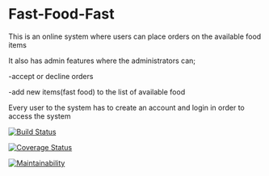 # Fast-Food-Fast
This is an online system where users can place orders on the available food items

It also has admin features where the administrators can;

  -accept or decline orders
  
  -add new items(fast food) to the list of available food
  
Every user to the system has to create an account and login in order to access the system

[![Build Status](https://travis-ci.org/m-asiimwe/Fast-Food-Fast.svg?branch=api)](https://travis-ci.org/m-asiimwe/Fast-Food-Fast?branch=api)

[![Coverage Status](https://coveralls.io/repos/github/m-asiimwe/Fast-Food-Fast/badge.svg?branch=api)](https://coveralls.io/github/m-asiimwe/Fast-Food-Fast?branch=api)

[![Maintainability](https://api.codeclimate.com/v1/badges/fe5d0f7b2397b5cc47bf/maintainability)](https://codeclimate.com/github/m-asiimwe/Fast-Food-Fast/maintainability)
